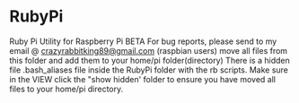 # RubyPi
Ruby Pi Utility for Raspberry Pi BETA
For bug reports, please send to my email @ crazyrabbitking89@gmail.com
(raspbian users)
move  all files from this folder and add them to your home/pi folder(directory)
There is a hidden file .bash_aliases file inside the RubyPi folder with the rb scripts.
Make sure in the VIEW click the "show hidden' folder to ensure you have moved all files
to your home/pi directory.
